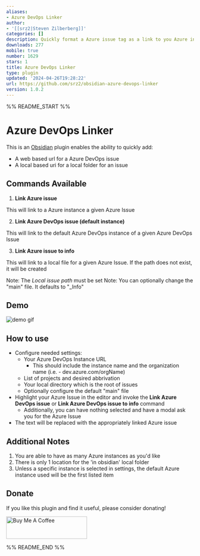 ```yaml
---
aliases:
- Azure DevOps Linker
author:
- '[[srz2|Steven Zilberberg]]'
categories: []
description: Quickly format a Azure issue tag as a link to you Azure instance.
downloads: 277
mobile: true
number: 1629
stars: 1
title: Azure DevOps Linker
type: plugin
updated: '2024-04-26T19:28:22'
url: https://github.com/srz2/obsidian-azure-devops-linker
version: 1.0.2
---
```


%% README_START %%

# Azure DevOps Linker

This is an [Obsidian](https://obsidian.md) plugin enables the ability to quickly add:
 - A web based url for a Azure DevOps issue
 - A local based uri for a local folder for an issue

## Commands Available
1. **Link Azure issue**

This will link to a Azure instance a given Azure Issue

2. **Link Azure DevOps issue (default instance)**

This will link to the default Azure DevOps instance of a given Azure DevOps Issue

3. **Link Azure issue to info**

This will link to a local file for a given Azure Issue. If the path does not exist, it will be created

Note: The *Local issue path* must be set
Note: You can optionally change the "main" file. It defaults to "_Info"

## Demo

![demo gif](https://raw.githubusercontent.com/srz2/obsidian-azure-devops-linker/HEAD/documentation/assets/demo.gif)

## How to use

- Configure needed settings:
  - Your Azure DevOps Instance URL 
    - This should include the instance name and the organization name (i.e. - dev.azure.com/orgName)
  - List of projects and desired abbrivation
  - Your local directory which is the root of issues
  - Optionally configure the default "main" file
- Highlight your Azure Issue in the editor and invoke the **Link Azure DevOps issue** or **Link Azure DevOps issue to info** command
  - Additionally, you can have nothing selected and have a modal ask you for the Azure Issue
- The text will be replaced with the appropriately linked Azure issue

## Additional Notes

1. You are able to have as many Azure instances as you'd like
2. There is only 1 location for the 'in obsidian' local folder
3. Unless a specific instance is selected in settings, the default Azure instance used will be the first listed item

## Donate

If you like this plugin and find it useful, please consider donating!

<a href="https://www.buymeacoffee.com/kvnFNpYcl" target="_blank"><img src="https://cdn.buymeacoffee.com/buttons/v2/default-green.png" alt="Buy Me A Coffee" style="height: 60px !important;width: 217px !important;" ></a>


%% README_END %%